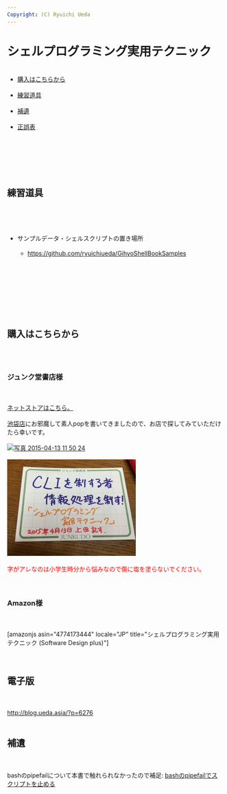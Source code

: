 ```yaml
---
Copyright: (C) Ryuichi Ueda
---
```


# シェルプログラミング実用テクニック
<ul><br />
 <li><a href="#purchase">購入はこちらから</a></li><br />
 <li><a href="#practice">練習道具</a></li><br />
 <li><a href="#supplement">補遺</a></li><br />
 <li><a href="https://blog.ueda.asia/?page_id=6295" target="_blank">正誤表</a></li><br />
<br />
</ul><br />
<br />
<br />
<h2 id="practice">練習道具</h2><br />
<br />
<ul><br />
 <li>サンプルデータ・シェルスクリプトの置き場所<br />
 <ul><br />
 <li><a href="https://github.com/ryuichiueda/GihyoShellBookSamples">https://github.com/ryuichiueda/GihyoShellBookSamples</a></li><br />
 </ul><br />
 </li><br />
<br />
</ul><br />
<br />
<br />
<h2 id="purchase">購入はこちらから</h2><br />
<br />
<h3>ジュンク堂書店様</h3><br />
<br />
<a href="http://www.junkudo.co.jp/mj/products/list.php?zssearch_genre=&search_2=1&search_1=0&search_text=%E4%B8%8A%E7%94%B0%E9%9A%86%E4%B8%80">ネットストアはこちら。</a><br />
<br />
<a href="http://www.junkudo.co.jp/mj/store/store_detail.php?store_id=1" target="_blank">池袋店</a>にお邪魔して素人popを書いてきましたので、お店で探してみていただけたら幸いです。<br />
<br />
<a href="-2015-04-13-11-50-24-e1428917126756.jpg"><img src="-2015-04-13-11-50-24-e1428917126756-225x300.jpg" alt="写真 2015-04-13 11 50 24" width="225" height="300" class="aligncenter size-medium wp-image-5794" /></a><br />
<br />
<a href="写真-2015-04-13-11-50-55.jpg"><img src="写真-2015-04-13-11-50-55-300x225.jpg" alt="写真 2015-04-13 11 50 55" width="300" height="225" class="aligncenter size-medium wp-image-5795" /></a><br />
<br />
<span style="color:red">字がアレなのは小学生時分から悩みなので傷に塩を塗らないでください。</span><br />
<br />
<br />
<h3>Amazon様</h3><br />
<br />
[amazonjs asin="4774173444" locale="JP" title="シェルプログラミング実用テクニック (Software Design plus)"]<br />
<br />
<br />
<h2>電子版</h2><br />
<br />
<a href="http://blog.ueda.asia/?p=6276">http://blog.ueda.asia/?p=6276</a><br />
<br />
<h2 id="#suppriment">補遺</h2><br />
<br />
bashのpipefailについて本書で触れられなかったので補足: <a href="http://blog.ueda.asia/?p=5953" title="bashのpipefailで確実にスクリプトを止める">bashのpipefailでスクリプトを止める</a>
